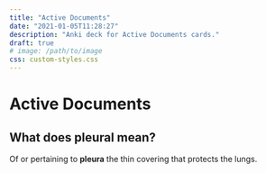 ```yaml
---
title: "Active Documents"
date: "2021-01-05T11:28:27"
description: "Anki deck for Active Documents cards."
draft: true
# image: /path/to/image
css: custom-styles.css
---
```


# Active Documents

## What does pleural mean?

Of or pertaining to **pleura** the thin covering that protects the lungs.